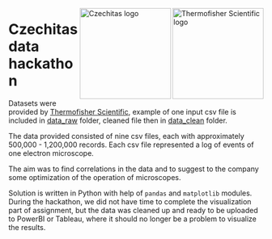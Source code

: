 <a href="https://www.thermofisher.com/"><img align="right" src="https://cdn.phenompeople.com/CareerConnectResources/TFSCGLOBAL/cz_cz/mobile/assets/images/v-1606839717717-header_logo.png" alt="Thermofisher Scientific logo" width="180"/></a> <a href="https://www.czechitas.cz/"><img align="right" src="https://cdn.myshoptet.com/usr/www.shop-czechitas.cz/user/logos/logo.png" alt="Czechitas logo" width="180"/></a> 

# Czechitas data hackathon


Datasets were provided by [Thermofisher Scientific](https://www.thermofisher.com/), example of one input csv file is included in [data_raw](https://github.com/andywaltlova/hackathon-06-03-2020/tree/master/data_raw) folder, cleaned file then in [data_clean](https://github.com/andywaltlova/hackathon-06-03-2020/tree/master/data_clean) folder.

The data provided consisted of nine csv files, each with approximately 500,000 - 1,200,000 records. Each csv file represented a log of events of one electron microscope. 

The aim was to find correlations in the data and to suggest to the company some optimization of the operation of microscopes.

Solution is written in Python with help of `pandas` and `matplotlib` modules. During the hackathon, we did not have time to complete the visualization part of assignment, but the data was cleaned up and ready to be uploaded to PowerBI or Tableau, where it should no longer be a problem to visualize the results.
